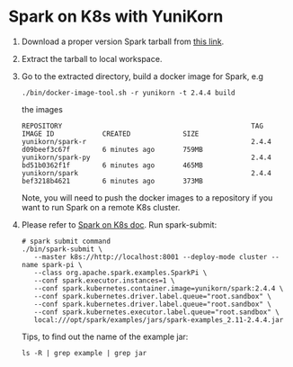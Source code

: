 <!--
* Licensed to the Apache Software Foundation (ASF) under one
* or more contributor license agreements.  See the NOTICE file
* distributed with this work for additional information
* regarding copyright ownership.  The ASF licenses this file
* to you under the Apache License, Version 2.0 (the
* "License"); you may not use this file except in compliance
* with the License.  You may obtain a copy of the License at
*
*      http://www.apache.org/licenses/LICENSE-2.0
*
* Unless required by applicable law or agreed to in writing, software
* distributed under the License is distributed on an "AS IS" BASIS,
* WITHOUT WARRANTIES OR CONDITIONS OF ANY KIND, either express or implied.
* See the License for the specific language governing permissions and
* limitations under the License.
-->

# Spark on K8s with YuniKorn


1. Download a proper version Spark tarball from [this link](https://spark.apache.org/downloads.html).

2. Extract the tarball to local workspace.

3. Go to the extracted directory, build a docker image for Spark, e.g

   `./bin/docker-image-tool.sh -r yunikorn -t 2.4.4 build`

   the images

   ```shell script
   REPOSITORY                                               TAG                   IMAGE ID            CREATED             SIZE
   yunikorn/spark-r                                         2.4.4                 d09beef3c67f        6 minutes ago       759MB
   yunikorn/spark-py                                        2.4.4                 bd51b0362f1f        6 minutes ago       465MB
   yunikorn/spark                                           2.4.4                 bef3218b4621        6 minutes ago       373MB
   ```

   Note, you will need to push the docker images to a repository if you want to run Spark on a remote K8s cluster.

4. Please refer to [Spark on K8s doc](https://spark.apache.org/docs/latest/running-on-kubernetes.html). Run spark-submit:

    ```shell script
    # spark submit command
    ./bin/spark-submit \
       --master k8s://http://localhost:8001 --deploy-mode cluster --name spark-pi \
       --class org.apache.spark.examples.SparkPi \
       --conf spark.executor.instances=1 \
       --conf spark.kubernetes.container.image=yunikorn/spark:2.4.4 \
       --conf spark.kubernetes.driver.label.queue="root.sandbox" \
       --conf spark.kubernetes.driver.label.queue="root.sandbox" \
       --conf spark.kubernetes.executor.label.queue="root.sandbox" \
       local:///opt/spark/examples/jars/spark-examples_2.11-2.4.4.jar
    ```

    Tips, to find out the name of the example jar:
    ```shell script
    ls -R | grep example | grep jar
    ```
